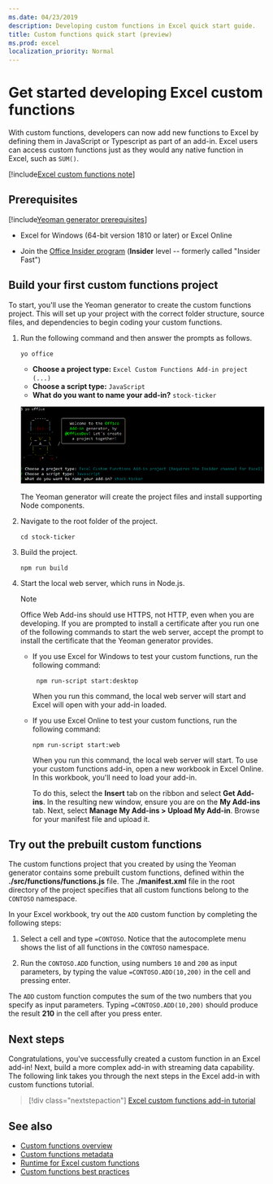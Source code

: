 ```yaml
---
ms.date: 04/23/2019
description: Developing custom functions in Excel quick start guide.
title: Custom functions quick start (preview)
ms.prod: excel
localization_priority: Normal
---
```


# Get started developing Excel custom functions

With custom functions, developers can now add new functions to Excel by defining them in JavaScript or Typescript as part of an add-in. Excel users can access custom functions just as they would any native function in Excel, such as `SUM()`.

[!include[Excel custom functions note](../includes/excel-custom-functions-note.md)]

## Prerequisites

[!include[Yeoman generator prerequisites](../includes/quickstart-yo-prerequisites.md)]

* Excel for Windows (64-bit version 1810 or later) or Excel Online

* Join the [Office Insider program](https://products.office.com/office-insider) (**Insider** level -- formerly called "Insider Fast")

## Build your first custom functions project

To start, you'll use the Yeoman generator to create the custom functions project. This will set up your project with the correct folder structure, source files, and dependencies to begin coding your custom functions.

1. Run the following command and then answer the prompts as follows.

    ```
    yo office
    ```

    - **Choose a project type:** `Excel Custom Functions Add-in project (...)`
    - **Choose a script type:** `JavaScript`
    - **What do you want to name your add-in?** `stock-ticker`

    ![Yeoman generator for Office Add-ins prompts for custom functions](../images/yo-office-excel-cf.png)

    The Yeoman generator will create the project files and install supporting Node components.

2. Navigate to the root folder of the project.

    ```
    cd stock-ticker
    ```

3. Build the project.

    ```
    npm run build
    ```

4. Start the local web server, which runs in Node.js.

    > [!NOTE]
    > Office Web Add-ins should use HTTPS, not HTTP, even when you are developing. If you are prompted to install a certificate after you run one of the following commands to start the web server, accept the prompt to install the certificate that the Yeoman generator provides. 

    - If you use Excel for Windows to test your custom functions, run the following command: 

        ```
         npm run-script start:desktop
        ```
        
        When you run this command, the local web server will start and Excel will open with your add-in loaded.

    - If you use Excel Online to test your custom functions, run the following command:

        ```
        npm run-script start:web
        ```

        When you run this command, the local web server will start. To use your custom functions add-in, open a new workbook in Excel Online. In this workbook, you'll need to load your add-in. 

        To do this, select the **Insert** tab on the ribbon and select **Get Add-ins**. In the resulting new window, ensure you are on the **My Add-ins** tab. Next, select **Manage My Add-ins > Upload My Add-in**. Browse for your manifest file and upload it.

## Try out the prebuilt custom functions

The custom functions project that you created by using the Yeoman generator contains some prebuilt custom functions, defined within the **./src/functions/functions.js** file. The **./manifest.xml** file in the root directory of the project specifies that all custom functions belong to the `CONTOSO` namespace.

In your Excel workbook, try out the `ADD` custom function by completing the following steps:

1. Select a cell and type `=CONTOSO`. Notice that the autocomplete menu shows the list of all functions in the `CONTOSO` namespace.

2. Run the `CONTOSO.ADD` function, using numbers `10` and `200` as input parameters, by typing the value `=CONTOSO.ADD(10,200)` in the cell and pressing enter.

The `ADD` custom function computes the sum of the two numbers that you specify as input parameters. Typing `=CONTOSO.ADD(10,200)` should produce the result **210** in the cell after you press enter.

## Next steps

Congratulations, you've successfully created a custom function in an Excel add-in! Next, build a more complex add-in with streaming data capability. The following link takes you through the next steps in the Excel add-in with custom functions tutorial.

> [!div class="nextstepaction"]
> [Excel custom functions add-in tutorial](../tutorials/excel-tutorial-create-custom-functions.md#create-a-custom-function-that-requests-data-from-the-web
)

## See also

* [Custom functions overview](../excel/custom-functions-overview.md)
* [Custom functions metadata](../excel/custom-functions-json.md)
* [Runtime for Excel custom functions](../excel/custom-functions-runtime.md)
* [Custom functions best practices](../excel/custom-functions-best-practices.md)
